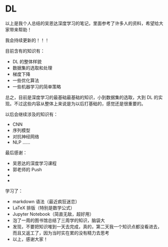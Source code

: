 # DL

以上是我个人总结的吴恩达深度学习的笔记，里面参考了许多人的资料，希望给大家带来帮助！

我会持续更新的！！！

目前含有的知识有：
* DL 的整体样貌
* 数据集的选取和处理
* 梯度下降
* 一些优化算法
* 一些机器学习的简单策略

总之，目前是深度学习的最基础最基础的知识，小到数据集的选取，大到 DL 的实现。不过这些内容从整体上来说是为以后打基础的，感觉还是很重要的。

以后会继续涉及的知识有：
* CNN
* 序列模型
* 对抗神经网络
* NLP
......

最后感谢：
* 吴恩达的深度学习课程
* 郭老师的 Push
* [](http://binweber.top/tags/ML/)
* [](http://kyonhuang.top/Andrew-Ng-Deep-Learning-notes/#/)

学习了：
* markdown 语法（最近疯狂迷恋）
* LaTeX 排版（特别是数学公式）
* Jupyter Notebook（简直无敌，超好用）
* 泡了一周的图书馆总结了三周学的知识，脑袋大
* 发现，不要把知识堆到一天去完成，真的，第二天我一个知识点都没看进去，而且又返工了，因为当时实在累的没有精力去思考
* 以上，感谢大家！
